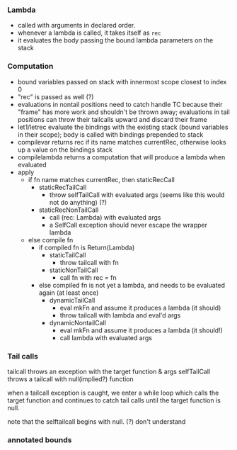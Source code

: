 ### Lambda

  - called with arguments in declared order.
  - whenever a lambda is called, it takes itself as `rec`
  - it evaluates the body passing the bound lambda parameters on the stack

### Computation

  - bound variables passed on stack with innermost scope closest to index 0
  - "rec" is passed as well (?)
  - evaluations in nontail positions need to catch handle TC because their "frame"
    has more work and shouldn't be thrown away; evaluations in tail positions can
    throw their tailcalls upward and discard their frame
  - let1/letrec evaluate the bindings with the existing stack (bound variables in their scope);
    body is called with bindings prepended to stack
  - compilevar returns rec if its name matches currentRec,
    otherwise looks up a value on the bindings stack
  - compilelambda returns a computation that will produce a lambda when evaluated
  - apply
      - if fn name matches currentRec, then staticRecCall
          - staticRecTailCall
              - throw selfTailCall with evaluated args (seems like this would not do anything) (?)
          - staticRecNonTailCall
              - call (rec: Lambda) with evaluated args
              - a SelfCall exception should never escape the wrapper lambda
      - else compile fn
          - if compiled fn is Return(Lambda)
              - staticTailCall
                  - throw tailcall with fn
              - staticNonTailCall
                  - call fn with rec = fn
          - else compiled fn is not yet a lambda, and needs to be evaluated again (at least once)
              - dynamicTailCall
                  - eval mkFn and assume it produces a lambda (it should)
                  - throw tailcall with lambda and eval'd args
              - dynamicNontailCall
                  - eval mkFn and assume it produces a lambda (it should\!)
                  - call lambda with evaluated args

### Tail calls

tailcall throws an exception with the target function & args
selfTailCall throws a tailcall with null(implied?) function

when a tailcall exception is caught, we enter a while loop which calls the
target function and continues to catch tail calls until the target function
is null.

note that the selftailcall begins with null. (?) don't understand

### annotated bounds
